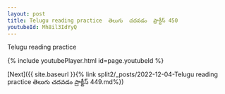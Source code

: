 ```yaml
---
layout: post
title: Telugu reading practice  తెలుగు  చదవడం  ప్రాక్టీస్ 450
youtubeId: Mh8il3IdYyQ
---
```

 
 
Telugu reading practice
 
 
 
 
 


{% include youtubePlayer.html id=page.youtubeId %}
 
[Next]({{ site.baseurl }}{% link  split2/_posts/2022-12-04-Telugu reading practice  తెలుగు  చదవడం  ప్రాక్టీస్ 449.md%})
 
